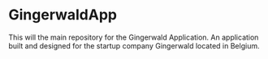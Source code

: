 # GingerwaldApp
This will the main repository for the Gingerwald Application. An application built and designed for the startup company Gingerwald located in Belgium.
